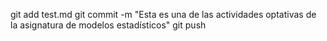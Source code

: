 git add test.md
git commit -m "Esta es una de las actividades optativas de la asignatura de modelos estadísticos"
git push
